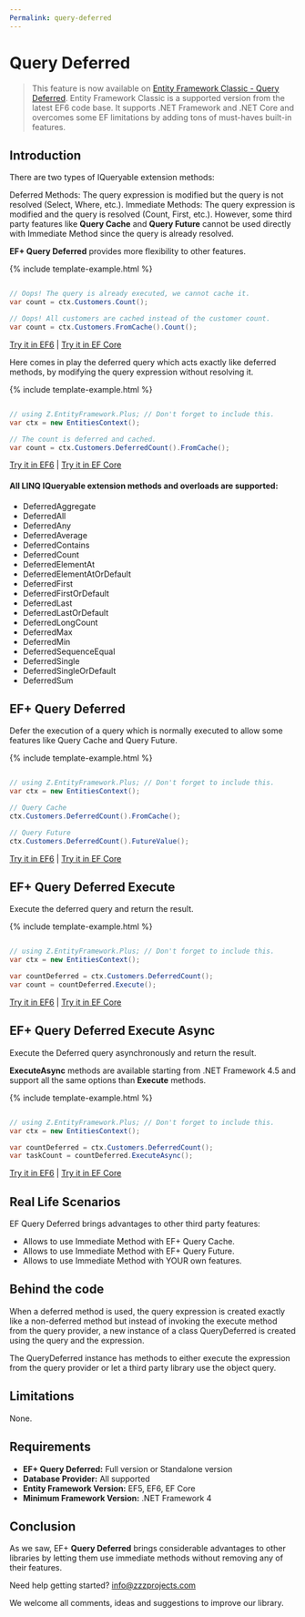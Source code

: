 ```yaml
---
Permalink: query-deferred
---
```


# Query Deferred

> This feature is now available on [Entity Framework Classic - Query Deferred](http://entityframework-classic.net/query-deferred). Entity Framework Classic is a supported version from the latest EF6 code base. It supports .NET Framework and .NET Core and overcomes some EF limitations by adding tons of must-haves built-in features.

## Introduction

There are two types of IQueryable extension methods:

Deferred Methods: The query expression is modified but the query is not resolved (Select, Where, etc.).
Immediate Methods: The query expression is modified and the query is resolved (Count, First, etc.).
However, some third party features like **Query Cache** and **Query Future** cannot be used directly with Immediate Method since the query is already resolved.

**EF+ Query Deferred** provides more flexibility to other features.

{% include template-example.html %} 
```csharp

// Oops! The query is already executed, we cannot cache it.
var count = ctx.Customers.Count();

// Oops! All customers are cached instead of the customer count.
var count = ctx.Customers.FromCache().Count();

```
[Try it in EF6](https://dotnetfiddle.net/WgpFfH) | [Try it in EF Core](https://dotnetfiddle.net/cu3UiE)

Here comes in play the deferred query which acts exactly like deferred methods, by modifying the query expression without resolving it.

{% include template-example.html %} 
```csharp

// using Z.EntityFramework.Plus; // Don't forget to include this.
var ctx = new EntitiesContext();

// The count is deferred and cached.
var count = ctx.Customers.DeferredCount().FromCache();

```
[Try it in EF6](https://dotnetfiddle.net/ZChhmD) | [Try it in EF Core](https://dotnetfiddle.net/xIz5wx)

#### All LINQ IQueryable extension methods and overloads are supported:

 - DeferredAggregate
 - DeferredAll
 - DeferredAny
 - DeferredAverage
 - DeferredContains
 - DeferredCount
 - DeferredElementAt
 - DeferredElementAtOrDefault
 - DeferredFirst
 - DeferredFirstOrDefault
 - DeferredLast
 - DeferredLastOrDefault
 - DeferredLongCount
 - DeferredMax
 - DeferredMin
 - DeferredSequenceEqual
 - DeferredSingle
 - DeferredSingleOrDefault
 - DeferredSum

## EF+ Query Deferred

Defer the execution of a query which is normally executed to allow some features like Query Cache and Query Future.

{% include template-example.html %} 
```csharp

// using Z.EntityFramework.Plus; // Don't forget to include this.
var ctx = new EntitiesContext();

// Query Cache
ctx.Customers.DeferredCount().FromCache();

// Query Future
ctx.Customers.DeferredCount().FutureValue();

```
[Try it in EF6](https://dotnetfiddle.net/5KcNj3) | [Try it in EF Core](https://dotnetfiddle.net/ohLJL3)

## EF+ Query Deferred Execute

Execute the deferred query and return the result.

{% include template-example.html %} 
```csharp

// using Z.EntityFramework.Plus; // Don't forget to include this.
var ctx = new EntitiesContext();

var countDeferred = ctx.Customers.DeferredCount();
var count = countDeferred.Execute();

```
[Try it in EF6](https://dotnetfiddle.net/sXOfNB) | [Try it in EF Core](https://dotnetfiddle.net/Ou2Ly4)

## EF+ Query Deferred Execute Async

Execute the Deferred query asynchronously and return the result.

**ExecuteAsync** methods are available starting from .NET Framework 4.5 and support all the same options than **Execute** methods.

{% include template-example.html %} 
```csharp

// using Z.EntityFramework.Plus; // Don't forget to include this.
var ctx = new EntitiesContext();

var countDeferred = ctx.Customers.DeferredCount();
var taskCount = countDeferred.ExecuteAsync();

```
[Try it in EF6](https://dotnetfiddle.net/0BpVn1) | [Try it in EF Core](https://dotnetfiddle.net/1pttmj)

## Real Life Scenarios

EF Query Deferred brings advantages to other third party features:

 - Allows to use Immediate Method with EF+ Query Cache.
 - Allows to use Immediate Method with EF+ Query Future.
 - Allows to use Immediate Method with YOUR own features.

## Behind the code
When a deferred method is used, the query expression is created exactly like a non-deferred method but instead of invoking the execute method from the query provider, a new instance of a class QueryDeferred<TResult> is created using the query and the expression.

The QueryDeferred instance has methods to either execute the expression from the query provider or let a third party library use the object query.

## Limitations

None.

## Requirements

 - **EF+ Query Deferred:** Full version or Standalone version
 - **Database Provider:** All supported
 - **Entity Framework Version:** EF5, EF6, EF Core
 - **Minimum Framework Version:** .NET Framework 4

## Conclusion

As we saw, EF+ **Query Deferred** brings considerable advantages to other libraries by letting them use immediate methods without removing any of their features.

Need help getting started? [info@zzzprojects.com](mailto:info@zzzprojects.com)

We welcome all comments, ideas and suggestions to improve our library.
